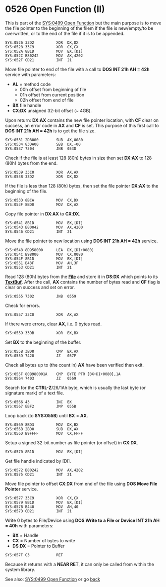 # 0526 Open Function (II)

This is part of the [SYS:0499 Open Function](0499-OPEN-FUNC.md) but the main purpose is to move the file pointer to the beginning of the filem if the file is new/empty/to be overwritten, or to the end of the file if it is to be appended.

```
SYS:0526 33D2          XOR	DX,DX
SYS:0528 33C9          XOR	CX,CX
SYS:052A 8B1D          MOV	BX,[DI]
SYS:052C B80242        MOV	AX,4202
SYS:052F CD21          INT	21
```

Move file pointer to end of the file with a call to **DOS INT 21h AH = 42h** service with parameters:
- **AL** = method code
  - 00h offset from beginning of file
  - 01h offset from current position
  - 02h offset from end of file
- **BX** file handle
- **CX**:**DX** unsigned 32-bit offset (~ 4GB).

Upon return: **DX**:**AX** contains the new file pointer location, with **CF** clear on success, an error code in **AX** and **CF** is set. This purpose of this first call to **DOS INT 21h AH = 42h** is to get the file size.

```
SYS:0531 2D8000        SUB	AX,0080
SYS:0534 83DA00        SBB	DX,+00
SYS:0537 7304          JNB	053D
```

Check if the file is at least 128 (80h) bytes in size then set **DX**:**AX** to 128 (80h) bytes from the end.

```
SYS:0539 33C0          XOR	AX,AX
SYS:053B 33D2          XOR	DX,DX
```

If the file is less than 128 (80h) bytes, then set the file pointer **DX**:**AX** to the beginning of the file.

```
SYS:053D 8BCA          MOV	CX,DX
SYS:053F 8BD0          MOV	DX,AX
```

Copy file pointer in **DX**:**AX** to **CX**:**DX**.

```
SYS:0541 8B1D          MOV	BX,[DI]
SYS:0543 B80042        MOV	AX,4200
SYS:0546 CD21          INT	21
```

Move the file pointer to new location using **DOS INT 21h AH = 42h** service.

```
SYS:0548 8D958000      LEA	DX,[DI+0080]
SYS:054C B98000        MOV	CX,0080
SYS:054F 8B1D          MOV	BX,[DI]
SYS:0551 B43F          MOV	AH,3F
SYS:0553 CD21          INT	21
```

Read 128 (80h) bytes from the **[File](TEXT-FILE-TYPE.md)** and store it in **DS**:**DX** which points to its **[TextBuf](TEXT-FILE-TYPE.md)**. After the call, **AX** contains the number of bytes read and **CF** flag is clear on success and set on error.

```
SYS:0555 7302          JNB	0559
```

Check for errors.

```
SYS:0557 33C0          XOR	AX,AX
```

If there were errors, clear **AX**, i.e. 0 bytes read.

```
SYS:0559 33DB          XOR	BX,BX
```

Set **BX** to the beginning of the buffer.

```
SYS:055B 3BD8          CMP	BX,AX
SYS:055D 7420          JZ	057F
```

Check all bytes up to (the count in) **AX** have been verified then exit.

```
SYS:055F 80B980001A    CMP	BYTE PTR [BX+DI+0080],1A
SYS:0564 7403          JZ	0569
```

Search for the **CTRL-Z**/26/1Ah byte, which is usually the last byte (or signature mark) of a text file.

```
SYS:0566 43            INC	BX
SYS:0567 EBF2          JMP	055B
```

Loop back (to **SYS:055B**) until **BX** = **AX**.

```
SYS:0569 8BD3          MOV	DX,BX
SYS:056B 2BD0          SUB	DX,AX
SYS:056D B9FFFF        MOV	CX,FFFF
```

Setup a signed 32-bit number as file pointer (or offset) in **CX**:**DX**.

```
SYS:0570 8B1D          MOV	BX,[DI]
```

Get file handle indicated by [DI].

```
SYS:0572 B80242        MOV	AX,4202
SYS:0575 CD21          INT	21
```

Move file pointer to offset **CX**:**DX** from end of the file using **DOS Move File Pointer** service.

```
SYS:0577 33C9          XOR	CX,CX
SYS:0579 8B1D          MOV	BX,[DI]
SYS:057B B440          MOV	AH,40
SYS:057D CD21          INT	21
```

Write 0 bytes to File/Device using **DOS Write to a File or Device INT 21h AH = 40h** with parameters:
- **BX** = Handle
- **CX** = Number of bytes to write
- **DS**:**DX** = Pointer to Buffer 

```
SYS:057F C3            RET
```

Because it returns with a **NEAR RET**, it can only be called from within the system library.

See also: [SYS:0499 Open Function](0499-OPEN-FUNC.md) or go [back](../README.md)